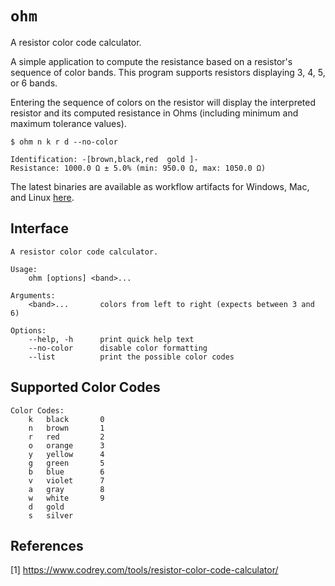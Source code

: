 # `ohm`

A resistor color code calculator.

A simple application to compute the resistance based on a resistor's sequence of color bands. This program supports resistors displaying 3, 4, 5, or 6 bands.

Entering the sequence of colors on the resistor will display the interpreted resistor and its computed resistance in Ohms (including minimum and maximum tolerance values).

```
$ ohm n k r d --no-color

Identification: -[brown,black,red  gold ]-
Resistance: 1000.0 Ω ± 5.0% (min: 950.0 Ω, max: 1050.0 Ω)
```

The latest binaries are available as workflow artifacts for Windows, Mac, and Linux [here](https://github.com/c-rus/ohm/actions).

## Interface
```
A resistor color code calculator.

Usage:
    ohm [options] <band>...

Arguments:
    <band>...       colors from left to right (expects between 3 and 6)  

Options:
    --help, -h      print quick help text
    --no-color      disable color formatting
    --list          print the possible color codes

```

## Supported Color Codes
```
Color Codes:
    k   black       0
    n   brown       1
    r   red         2
    o   orange      3
    y   yellow      4
    g   green       5
    b   blue        6
    v   violet      7
    a   gray        8
    w   white       9
    d   gold
    s   silver
```

## References
[1] https://www.codrey.com/tools/resistor-color-code-calculator/